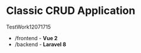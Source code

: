 # Classic CRUD Application

TestWork12071715
 - /frontend  - **Vue 2** 
 - /backend  - **Laravel 8**